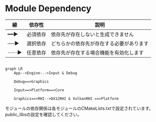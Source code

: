 # Module Dependency

|線|依存性|説明|
|--|-----|----|
|━━▶|必須依存|依存先が存在しないと生成できません|
|──▶|選択依存|どちらかの依存先が存在する必要があります|
|⋯⋯▶|任意依存|依存先が存在する場合機能を有効化します|

```mermaid

graph LR
    App-->Engine-.->Input & Debug

    Debug==>Graphics
    
    Input==>Platform==>Core

    Graphics==>RHI-->DX12RHI & VulkanRHI ==>Platform
```

モジュールの依存関係は各モジュールのCMakeLists.txtで設定されています。public_libsの設定を確認してください。